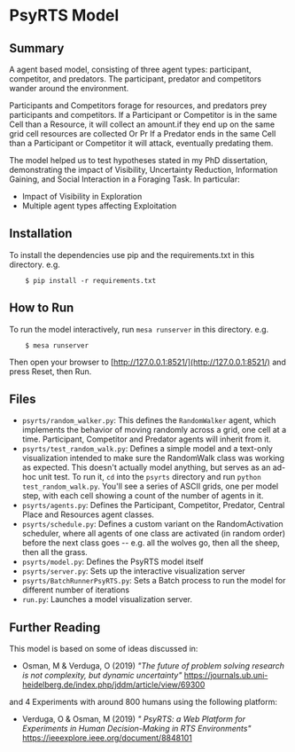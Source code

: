 # PsyRTS Model

## Summary

A agent based model, consisting of three agent types: participant, competitor, and predators.
 The participant, predator and competitors wander around the environment.
  
  Participants and Competitors forage for resources, and predators prey participants and competitors. 
  If a Participant or Competitor is in the same Cell than a Resource, it will collect an amount.if they end up on the same grid cell resources are collected Or Pr
  If a Predator ends in the same Cell than a Participant or Competitor it will attack, eventually predating them.
  
  
 

The model helped us to test hypotheses stated in my PhD dissertation, demonstrating the impact of Visibility, Uncertainty Reduction, Information Gaining, and Social Interaction in a Foraging Task. In particular:
 -  Impact of Visibility in Exploration
 -  Multiple agent types affecting Exploitation
 
## Installation

To install the dependencies use pip and the requirements.txt in this directory. e.g.

```
    $ pip install -r requirements.txt
```

## How to Run

To run the model interactively, run ``mesa runserver`` in this directory. e.g.

```
    $ mesa runserver
```

Then open your browser to [http://127.0.0.1:8521/](http://127.0.0.1:8521/) and press Reset, then Run.

## Files

* ``psyrts/random_walker.py``: This defines the ``RandomWalker`` agent, which implements the behavior of moving randomly across a grid, one cell at a time. Participant, Competitor and Predator agents will inherit from it.
* ``psyrts/test_random_walk.py``: Defines a simple model and a text-only visualization intended to make sure the RandomWalk class was working as expected. This doesn't actually model anything, but serves as an ad-hoc unit test. To run it, ``cd`` into the ``psyrts`` directory and run ``python test_random_walk.py``. You'll see a series of ASCII grids, one per model step, with each cell showing a count of the number of agents in it.
* ``psyrts/agents.py``: Defines the Participant, Competitor, Predator, Central Place and Resources agent classes.
* ``psyrts/schedule.py``: Defines a custom variant on the RandomActivation scheduler, where all agents of one class are activated (in random order) before the next class goes -- e.g. all the wolves go, then all the sheep, then all the grass.
* ``psyrts/model.py``: Defines the PsyRTS model itself
* ``psyrts/server.py``: Sets up the interactive visualization server
* ``psyrts/BatchRunnerPsyRTS.py``: Sets a Batch process to run the model for different number of iterations
* ``run.py``: Launches a model visualization server.

## Further Reading

This model is based on some of ideas discussed in:

 * Osman, M & Verduga, O (2019) *"The future of problem solving research is not complexity, but dynamic uncertainty"* https://journals.ub.uni-heidelberg.de/index.php/jddm/article/view/69300
  
  and 4 Experiments with around 800 humans using the following platform: 
  
 * Verduga, O & Osman, M (2019) *" PsyRTS: a Web Platform for Experiments in Human Decision-Making in RTS Environments"* https://ieeexplore.ieee.org/document/8848101


